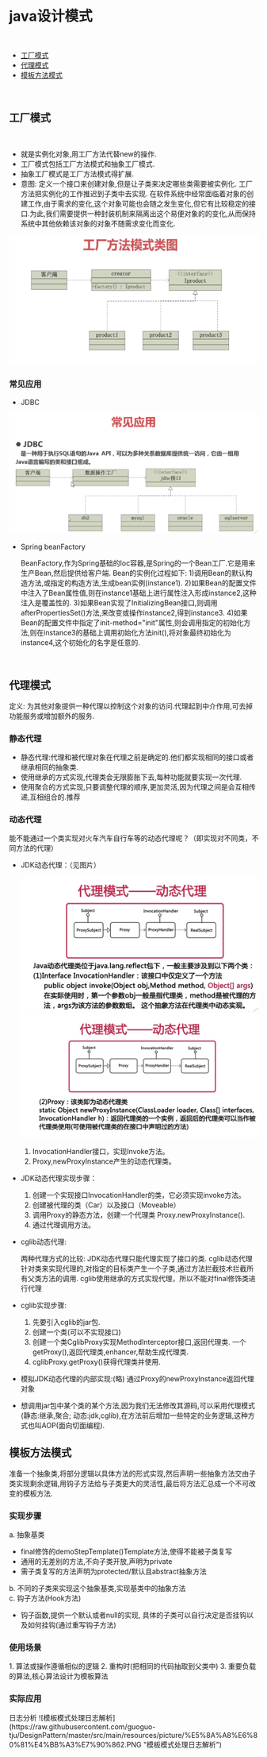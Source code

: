 
# java设计模式

<br>

* [工厂模式](#工厂模式)
* [代理模式](#代理模式)
* [模板方法模式](#模板方法模式)



<br>


<h2 id="工厂模式">工厂模式</h2>

<br>

   * 就是实例化对象,用工厂方法代替new的操作.
   * 工厂模式包括工厂方法模式和抽象工厂模式.
   * 抽象工厂模式是工厂方法模式得扩展.
   * 意图:
   	定义一个接口来创建对象,但是让子类来决定哪些类需要被实例化.
   	工厂方法把实例化的工作推迟到子类中去实现.
   	在软件系统中经常面临着对象的创建工作,由于需求的变化,这个对象可能也会随之发生变化,但它有比较稳定的接口.为此,我们需要提供一种封装机制来隔离出这个易便对象的的变化,从而保持系统中其他依赖该对象的对象不随需求变化而变化.
    
   ![工厂模式类图](https://raw.githubusercontent.com/guoguo-tju/DesignPattern/master/src/main/resources/picture/%E5%B7%A5%E5%8E%82%E6%A8%A1%E5%BC%8F%E7%B1%BB%E5%9B%BE.png?t=1 "工厂模式类图")
	
   <h3 id="常见应用">常见应用</h3>
   
   * JDBC
   
   ![工厂模式在JDBC的实现](https://raw.githubusercontent.com/guoguo-tju/DesignPattern/master/src/main/resources/picture/%E5%B7%A5%E5%8E%82%E6%A8%A1%E5%BC%8F%E5%9C%A8JDBC%E7%9A%84%E5%AE%9E%E7%8E%B0.png?t=1 "工厂模式在JDBC的实现")
   * Spring beanFactory 
   
      BeanFactory,作为Spring基础的Ioc容器,是Spring的一个Bean工厂.它是用来生产Bean,然后提供给客户端.
           Bean的实例化过程如下:
           1)调用Bean的默认构造方法,或指定的构造方法,生成bean实例(instance1).
           2)如果Bean的配置文件中注入了Bean属性值,则在instance1基础上进行属性注入形成instance2,这种注入是覆盖性的.
           3)如果Bean实现了InitializingBean接口,则调用afterPropertiesSet()方法,来改变或操作instance2,得到instance3.
           4)如果Bean的配置文件中指定了init-method="init"属性,则会调用指定的初始化方法,则在instance3的基础上调用初始化方法init(),将对象最终初始化为instance4,这个初始化的名字是任意的.
<br>


<h2 id="代理模式">代理模式</h2>
   定义: 为其他对象提供一种代理以控制这个对象的访问.代理起到中介作用,可去掉功能服务或增加额外的服务.
<h3 id="静态代理">静态代理</h3>

* 静态代理:代理和被代理对象在代理之前是确定的.他们都实现相同的接口或者继承相同的抽象类.
* 使用继承的方式实现,代理类会无限膨胀下去,每种功能就要实现一次代理.
* 使用聚合的方式实现,只要调整代理的顺序,更加灵活,因为代理之间是会互相传递,互相组合的.推荐   

<h3 id="动态代理">动态代理</h3>
    能不能通过一个类实现对火车汽车自行车等的动态代理呢？（即实现对不同类，不同方法的代理）
    
* JDK动态代理：（见图片）
    
    ![动态代理1](https://raw.githubusercontent.com/guoguo-tju/DesignPattern/master/src/main/resources/picture/%E5%8A%A8%E6%80%81%E4%BB%A3%E7%90%861.PNG "动态代理1")
    ![动态代理2](https://raw.githubusercontent.com/guoguo-tju/DesignPattern/master/src/main/resources/picture/%E5%8A%A8%E6%80%81%E4%BB%A3%E7%90%862.PNG "动态代理2")
    
	1. InvocationHandler接口，实现Invoke方法。
	2. Proxy,newProxyInstance产生的动态代理类。
	
* JDK动态代理实现步骤：
	1. 创建一个实现接口InvocationHandler的类，它必须实现invoke方法。
	2. 创建被代理的类（Car）以及接口（Moveable）
	3. 调用Proxy的静态方法，创建一个代理类
	  Proxy.newProxyInstance().
	4. 通过代理调用方法。

* cglib动态代理:

	两种代理方式的比较:
	JDK动态代理只能代理实现了接口的类.
	cglib动态代理针对类来实现代理的,对指定的目标类产生一个子类,通过方法拦截技术拦截所有父类方法的调用.
	cglib使用继承的方式实现代理，所以不能对final修饰类进行代理

* cglib实现步骤:
	1. 先要引入cglib的jar包.
	2. 创建一个类(可以不实现接口)
	3. 创建一个类CglibProxy实现MethodInterceptor接口,返回代理类.
	    一个getProxy(),返回代理类,enhancer,帮助生成代理类.
	4. cglibProxy.getProxy()获得代理类并使用.
	
* 模拟JDK动态代理的内部实现:(略)
    通过Proxy的newProxyInstance返回代理对象
* 想调用jar包中某个类的某个方法,因为我们无法修改其源码,可以采用代理模式(静态:继承,聚合; 动态:jdk,cglib),在方法前后增加一些特定的业务逻辑,这种方式也叫AOP(面向切面编程).

	
<h2 id="模板方法模式">模板方法模式</h2>
    准备一个抽象类,将部分逻辑以具体方法的形式实现,然后声明一些抽象方法交由子类实现剩余逻辑,用钩子方法给与子类更大的灵活性,最后将方法汇总成一个不可改变的模板方法.
<h3 id="实现步骤">实现步骤</h3>   

   a. 抽象基类
   * final修饰的demoStepTemplate()Template方法,使得不能被子类复写
   * 通用的无差别的方法,不向子类开放,声明为private
   * 需子类复写的方法声明为protected/默认且abstract抽象方法  
   
   b. 不同的子类来实现这个抽象基类,实现基类中的抽象方法  
   c. 钩子方法(Hook方法)
   
   * 钩子函数,提供一个默认或者null的实现, 具体的子类可以自行决定是否挂钩以及如何挂钩(通过重写钩子方法)  
 
<h3 id="使用场景">使用场景</h3>    
   1. 算法或操作遵循相似的逻辑
   2. 重构时(把相同的代码抽取到父类中)
   3. 重要负载的算法,核心算法设计为模板算法  
   
<h3 id="实际应用">实际应用</h3>    
    日志分析
    ![模板模式处理日志解析](https://raw.githubusercontent.com/guoguo-tju/DesignPattern/master/src/main/resources/picture/%E5%8A%A8%E6%80%81%E4%BB%A3%E7%90%862.PNG "模板模式处理日志解析")
